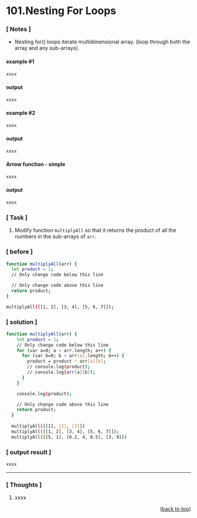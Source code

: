 <a name="topage"></a>

# 101.Nesting For Loops

### [ Notes ]
  * Nesting for() loops iterate multidimensional array. (loop through both the array and any sub-arrays).

#### example #1

```sh
xxxx
```

#### output
```sh
xxxx
```

#### example #2

```sh
xxxx
```

#### output
```sh
xxxx
```

#### Arrow function - simple

```sh
xxxx
```

#### output
```sh
xxxx
```

### [ Task ]
  1. Modify function `multiplyAll` so that it returns the product of all the numbers in the sub-arrays of `arr`.


### [ before ]

```sh
function multiplyAll(arr) {
  let product = 1;
  // Only change code below this line

  // Only change code above this line
  return product;
}

multiplyAll([[1, 2], [3, 4], [5, 6, 7]]);
```

### [ solution ]

```sh
function multiplyAll(arr) {
    let product = 1;
    // Only change code below this line
    for (var a=0; a < arr.length; a++) {
      for (var b=0; b < arr[a].length; b++) {
        product = product * arr[a][b];
        // console.log(product);
        // console.log(arr[a][b]);   
      }
    }

    console.log(product);

    // Only change code above this line
    return product;
  }
  
  multiplyAll([[1], [2], [3]])
  multiplyAll([[1, 2], [3, 4], [5, 6, 7]]);
  multiplyAll([[5, 1], [0.2, 4, 0.5], [3, 9]])
```

### [ output result ]

```sh
xxxx
```

-----

### [ Thoughts ]

  1. xxxx
  

<p align="right">(<a href="#topage">back to top</a>)</p>
<br/>
<br/>
